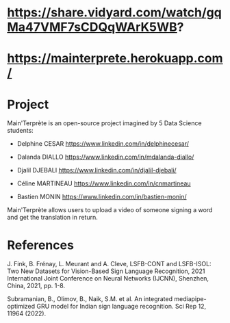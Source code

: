 # https://share.vidyard.com/watch/gqMa47VMF7sCDQqWArK5WB?

# https://mainterprete.herokuapp.com/


# Project
Main'Terprète is an open-source project imagined by 5 Data Science students:

* Delphine CESAR https://www.linkedin.com/in/delphinecesar/

* Dalanda DIALLO https://www.linkedin.com/in/mdalanda-diallo/ 

* Djalil DJEBALI https://www.linkedin.com/in/djalil-djebali/

* Céline MARTINEAU https://www.linkedin.com/in/cnmartineau

* Bastien MONIN https://www.linkedin.com/in/bastien-monin/    


Main'Terprète allows users to upload a video of someone signing a word and get the translation in return.



# References
J. Fink, B. Frénay, L. Meurant and A. Cleve, LSFB-CONT and LSFB-ISOL: Two New Datasets for Vision-Based Sign Language Recognition, 2021 International Joint Conference on Neural Networks (IJCNN), Shenzhen, China, 2021, pp. 1-8.

Subramanian, B., Olimov, B., Naik, S.M. et al. An integrated mediapipe-optimized GRU model for Indian sign language recognition. Sci Rep 12, 11964 (2022).
